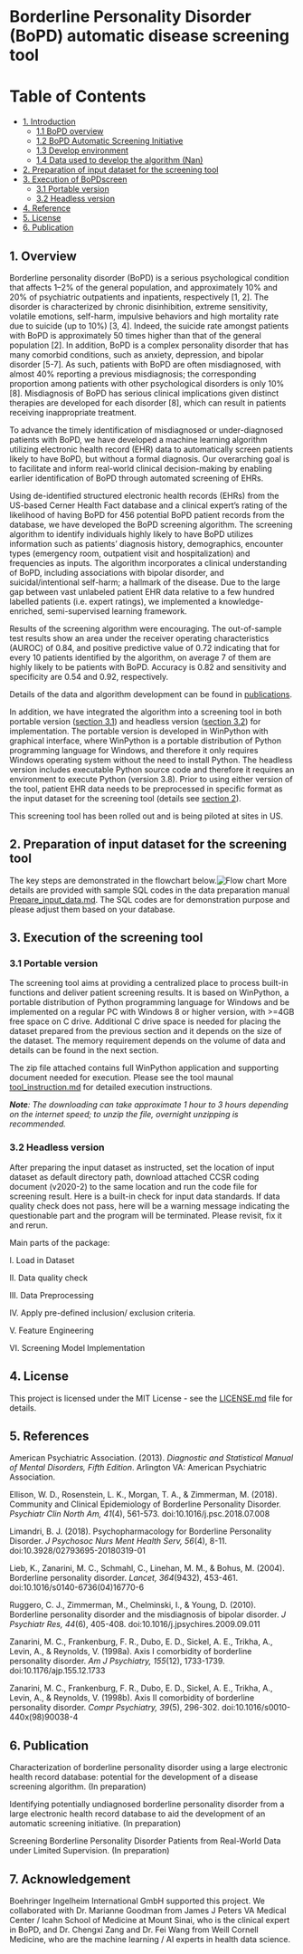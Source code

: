 # Borderline Personality Disorder (BoPD) automatic disease screening tool

# Table of Contents
- [1. Introduction](#1-introduction)
	- [1.1 BoPD overview](#11-bopd-overview)
	- [1.2 BoPD Automatic Screening Initiative](#12-BoPD-Automatic-Screening-Initiative)
	- [1.3 Develop environment](#13-Develop-environment)
	- [1.4 Data used to develop the algorithm (Nan)](#14-Data-used-to-develop-the-algorithm-Nan)
- [2. Preparation of input dataset for the screening tool](#2-Preparation-of-dataset-for-the-screening-tool)
- [3. Execution of BoPDscreen](#3-Execution-of-the-screening-tool)
	- [3.1 Portable version](#31-Portable-version)
	- [3.2 Headless version](#32-Headless-version)
- [4. Reference](#4-Reference)
- [5. License](#5-License)
- [6. Publication](#6-Publication)




## 1. Overview

Borderline personality disorder (BoPD) is a serious psychological condition that affects 1–2% of the general population, and approximately 10% and 20% of psychiatric outpatients and inpatients, respectively [1, 2]. The disorder is characterized by chronic disinhibition, extreme sensitivity, volatile emotions, self-harm, impulsive behaviors and high mortality rate due to suicide (up to 10%) [3, 4]. Indeed, the suicide rate amongst patients with BoPD is approximately 50 times higher than that of the general population [2]. In addition, BoPD is a complex personality disorder that has many comorbid conditions, such as anxiety, depression, and bipolar disorder [5-7]. As such, patients with BoPD are often misdiagnosed, with almost 40% reporting a previous misdiagnosis; the corresponding proportion among patients with other psychological disorders is only 10% [8]. 
Misdiagnosis of BoPD has serious clinical implications given distinct therapies are developed for each disorder [8], which can result in patients receiving inappropriate treatment. 

To advance the timely identification of misdiagnosed or under-diagnosed patients with BoPD, we have developed a machine learning algorithm utilizing electronic health record (EHR) data to automatically screen patients likely to have BoPD, but without a formal diagnosis. Our overarching goal is to facilitate and inform real-world clinical decision-making by enabling earlier identification of BoPD through automated screening of EHRs. 

Using de-identified structured electronic health records (EHRs) from the US-based Cerner Health Fact database and a clinical expert’s rating of the likelihood of having BoPD for 456 potential BoPD patient records from the database, we have developed the BoPD screening algorithm. The screening algorithm to identify individuals highly likely to have BoPD utilizes information such as patients’ diagnosis history, demographics, encounter types (emergency room, outpatient visit and hospitalization) and frequencies as inputs. The algorithm incorporates a clinical understanding of BoPD, including associations with bipolar disorder, and suicidal/intentional self-harm; a hallmark of the disease. Due to the large gap between vast unlabeled patient EHR data relative to a few hundred labelled patients (i.e. expert ratings), we implemented a knowledge-enriched, semi-supervised learning framework.

Results of the screening algorithm were encouraging. The out-of-sample test results show an area under the receiver operating characteristics (AUROC) of 0.84, and positive predictive value of 0.72 indicating that for every 10 patients identified by the algorithm, on average 7 of them are highly likely to be patients with BoPD. Accuracy is 0.82 and sensitivity and specificity are 0.54 and 0.92, respectively. 

Details of the data and algorithm development can be found in [publications](#6-Publication).

In addition, we have integrated the algorithm into a screening tool in both portable version ([section 3.1](#31-Portable-version)) and headless version ([section 3.2](#32-Headless-version)) for implementation. The portable version is developed in WinPython with graphical interface, where WinPython is a portable distribution of Python programming language for Windows, and therefore it only requires Windows operating system without the need to install Python. The headless version includes executable Python source code and therefore it requires an environment to execute Python (version 3.8). Prior to using either version of the tool, patient EHR data needs to be preprocessed in specific format as the input dataset for the screening tool (details see [section 2](#2-Preparing-input-dataset-for-the-screening-tool)). 

This screening tool has been rolled out and is being piloted at sites in US. 

## 2. Preparation of input dataset for the screening tool
The key steps are demonstrated in the flowchart below.![Flow chart ](/images/flowchart.png)
More details are provided with sample SQL codes in the data preparation manual [Prepare_input_data.md](https://github.com/BoPDdiseasescreening/Borderline-Personality-Disorder-BoPD-automatic-disease-screening-tool/blob/main/Prepare_input_data.md). The SQL codes are for demonstration purpose and please adjust them based on your database.



## 3. Execution of the screening tool
### 3.1 Portable version

The screening tool aims at providing a centralized place to process built-in functions and deliver patient screening results. It is based on WinPython, a portable distribution of Python programming language for Windows and be implemented on a regular PC with Windows 8 or higher version, with >=4GB free space on C drive. Additional C drive space is needed for placing the dataset prepared from the previous section and it depends on the size of the dataset. The memory requirement depends on the volume of data and details can be found in the next section.

The zip file attached contains full WinPython application and supporting document needed for execution. Please see the tool maunal [tool_instruction.md](https://github.com/BoPDdiseasescreening/Borderline-Personality-Disorder-BoPD-automatic-disease-screening-tool/blob/main/tool_instruction.md) for detailed execution instructions.

 ***Note**: The downloading can take approximate 1 hour to 3 hours depending on the internet speed; to unzip the file, overnight unzipping is recommended.* 

### 3.2 Headless version

After preparing the input dataset as instructed, set the location of input dataset as default directory path, download attached CCSR coding document (v2020-2) to the same location and run the code file for screening result. Here is a built-in check for input data standards. If data quality check does not pass, here will be a warning message indicating the questionable part and the program will be terminated. Please revisit, fix it and rerun. 

Main parts of the package: 

I.	Load in Dataset

II.	 Data quality check

III.	Data Preprocessing

IV.	Apply pre-defined inclusion/ exclusion criteria.

V.	Feature Engineering

VI.	Screening Model Implementation


## 4. License 

This project is licensed under the MIT License - see the [LICENSE.md](https://github.com/BoPDdiseasescreening/Borderline-Personality-Disorder-BoPD-automatic-disease-screening-tool/blob/main/LICENSE.md) file for details.

## 5. References

American Psychiatric Association. (2013). *Diagnostic and Statistical Manual of Mental Disorders, Fifth Edition*. Arlington VA: American Psychiatric Association.

Ellison, W. D., Rosenstein, L. K., Morgan, T. A., & Zimmerman, M. (2018). Community and Clinical Epidemiology of Borderline Personality Disorder. *Psychiatr Clin North Am, 41*(4), 561-573. doi:10.1016/j.psc.2018.07.008

Limandri, B. J. (2018). Psychopharmacology for Borderline Personality Disorder. *J Psychosoc Nurs Ment Health Serv, 56*(4), 8-11. doi:10.3928/02793695-20180319-01

Lieb, K., Zanarini, M. C., Schmahl, C., Linehan, M. M., & Bohus, M. (2004). Borderline personality disorder. *Lancet, 364*(9432), 453-461. doi:10.1016/s0140-6736(04)16770-6

Ruggero, C. J., Zimmerman, M., Chelminski, I., & Young, D. (2010). Borderline personality disorder and the misdiagnosis of bipolar disorder. *J Psychiatr Res, 44*(6), 405-408. doi:10.1016/j.jpsychires.2009.09.011

Zanarini, M. C., Frankenburg, F. R., Dubo, E. D., Sickel, A. E., Trikha, A., Levin, A., & Reynolds, V. (1998a). Axis I comorbidity of borderline personality disorder. *Am J Psychiatry, 155*(12), 1733-1739. doi:10.1176/ajp.155.12.1733

Zanarini, M. C., Frankenburg, F. R., Dubo, E. D., Sickel, A. E., Trikha, A., Levin, A., & Reynolds, V. (1998b). Axis II comorbidity of borderline personality disorder. *Compr Psychiatry, 39*(5), 296-302. doi:10.1016/s0010-440x(98)90038-4

## 6. Publication

Characterization of borderline personality disorder using a large electronic health record database: potential for the development of a disease screening algorithm. (In preparation)

Identifying potentially undiagnosed borderline personality disorder from a large electronic health record database to aid the development of an automatic screening initiative. (In preparation)

Screening Borderline Personality Disorder Patients from Real-World Data under Limited Supervision. (In preparation)


## 7. Acknowledgement
Boehringer Ingelheim International GmbH supported this project. We collaborated with Dr. Marianne Goodman from James J Peters VA Medical Center / Icahn School of Medicine at Mount Sinai, who is the clinical expert in BoPD, and Dr. Chengxi Zang and Dr. Fei Wang from Weill Cornell Medicine, who are the machine learning / AI experts in health data science. 





